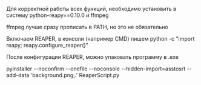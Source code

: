 Для корректной работы всех функций, необходимо установить в систему python-reapy==0.10.0 и ffmpeg

ffmpeg лучше сразу прописать в PATH, но это не обязательно

Включаем REAPER, в консоли (например CMD) пишем python -c "import reapy; reapy.configure_reaper()"

После конфигурации REAPER, можно упаковать программу в .exe

pyinstaller --noconfirm --onefile --noconsole --hidden-import=asstosrt --add-data 'background.png;.' ReaperScript.py


